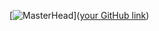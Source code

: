 [![MasterHead](![image](![image](https://github.com/LeonardoMBarca/LeonardoMBarca/assets/139215945/b34acdba-8dab-4b3a-b11d-3080cf2e4da7)))]([your GitHub link](https://github.com/LeonardoMBarca))
